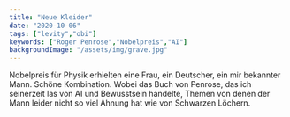 ```yaml
---
title: "Neue Kleider"
date: "2020-10-06"
tags: ["levity","obi"]
keywords: ["Roger Penrose","Nobelpreis","AI"]
backgroundImage: "/assets/img/grave.jpg"
---
```

Nobelpreis für Physik erhielten eine Frau, ein Deutscher, ein mir bekannter Mann. Schöne Kombination. Wobei das Buch von Penrose, das ich seinerzeit las von AI und Bewusstsein handelte, Themen von denen der Mann leider nicht so viel Ahnung hat wie von Schwarzen Löchern.